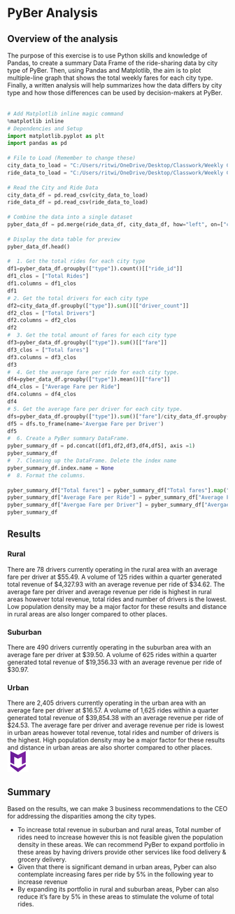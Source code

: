 # PyBer Analysis
## Overview of the analysis
The purpose of this exercise is to use Python skills and knowledge of Pandas, to create a summary Data Frame of the ride-sharing data by city type of PyBer. Then, using Pandas and Matplotlib, the aim is to plot multiple-line graph that shows the total weekly fares for each city type. Finally, a written analysis will help summarizes how the data differs by city type and how those differences can be used by decision-makers at PyBer.
```python

# Add Matplotlib inline magic command
%matplotlib inline
# Dependencies and Setup
import matplotlib.pyplot as plt
import pandas as pd

# File to Load (Remember to change these)
city_data_to_load = "C:/Users/ritwi/OneDrive/Desktop/Classwork/Weekly Challenges/Challenge 5/Resources/city_data.csv"
ride_data_to_load = "C:/Users/ritwi/OneDrive/Desktop/Classwork/Weekly Challenges/Challenge 5/Resources/ride_data.csv"

# Read the City and Ride Data
city_data_df = pd.read_csv(city_data_to_load)
ride_data_df = pd.read_csv(ride_data_to_load)

# Combine the data into a single dataset
pyber_data_df = pd.merge(ride_data_df, city_data_df, how="left", on=["city", "city"])

# Display the data table for preview
pyber_data_df.head()

#  1. Get the total rides for each city type
df1=pyber_data_df.groupby(["type"]).count()[["ride_id"]]
df1_clos = ["Total Rides"]
df1.columns = df1_clos
df1
# 2. Get the total drivers for each city type
df2=city_data_df.groupby(["type"]).sum()[["driver_count"]]
df2_clos = ["Total Drivers"]
df2.columns = df2_clos
df2
#  3. Get the total amount of fares for each city type
df3=pyber_data_df.groupby(["type"]).sum()[["fare"]]
df3_clos = ["Total fares"]
df3.columns = df3_clos
df3
#  4. Get the average fare per ride for each city type. 
df4=pyber_data_df.groupby(["type"]).mean()[["fare"]]
df4_clos = ["Average Fare per Ride"]
df4.columns = df4_clos
df4
# 5. Get the average fare per driver for each city type.
dfs=pyber_data_df.groupby(["type"]).sum()["fare"]/city_data_df.groupby(["type"]).sum()["driver_count"]
df5 = dfs.to_frame(name='Avergae Fare per Driver')
df5
#  6. Create a PyBer summary DataFrame.
pyber_summary_df = pd.concat([df1,df2,df3,df4,df5], axis =1)
pyber_summary_df
#  7. Cleaning up the DataFrame. Delete the index name
pyber_summary_df.index.name = None
#  8. Format the columns.

pyber_summary_df["Total fares"] = pyber_summary_df["Total fares"].map("${:,.1f}".format)
pyber_summary_df["Average Fare per Ride"] = pyber_summary_df["Average Fare per Ride"].map("${:,.1f}".format)
pyber_summary_df["Avergae Fare per Driver"] = pyber_summary_df["Avergae Fare per Driver"].map("${:,.1f}".format)
pyber_summary_df

```



## Results
### Rural
There are 78 drivers currently operating in the rural area with an average fare per driver at $55.49. A volume of 125 rides within a quarter generated total revenue of $4,327.93 with an average revenue per ride of $34.62. The average fare per driver and average revenue per ride is highest in rural areas however total revenue, total rides and number of drivers is the lowest. Low population density may be a major factor for these results and distance in rural areas are also longer compared to other places. 
### Suburban
There are 490 drivers currently operating in the suburban area with an average fare per driver at $39.50. A volume of 625 rides within a quarter generated total revenue of $19,356.33 with an average revenue per ride of $30.97.
### Urban
There are 2,405 drivers currently operating in the urban area with an average fare per driver at $16.57. A volume of 1,625 rides within a quarter generated total revenue of $39,854.38 with an average revenue per ride of $24.53. The average fare per driver and average revenue per ride is lowest in urban areas however total revenue, total rides and number of drivers is the highest. High population density may be a major factor for these results and distance in urban areas are also shorter compared to other places. 
![Total Fare by City Type](https://github.com/adam-p/markdown-here/raw/master/src/common/images/icon48.png "Logo Title Text 1")

## Summary
Based on the results, we can make 3 business recommendations to the CEO for addressing the disparities among the city types.
- To increase total revenue in suburban and rural areas, Total number of rides need to increase however this is not feasible given the population density in these areas. We can recommend PyBer to expand portfolio in these areas by having drivers provide other services like food delivery & grocery delivery.
- Given that there is significant demand in urban areas, Pyber can also contemplate increasing fares per ride by 5% in the following year to increase revenue
- By expanding its portfolio in rural and suburban areas, Pyber can also reduce it’s fare by 5% in these areas to stimulate the volume of total rides.
